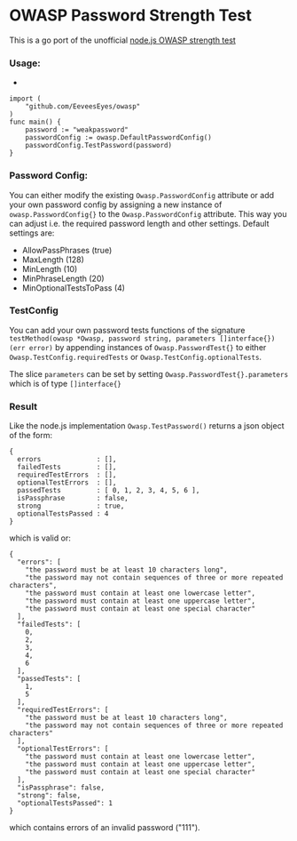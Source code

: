 # OWASP Password Strength Test

This is a go port of the unofficial [node.js OWASP strength test](https://github.com/nowsecure/owasp-password-strength-test)

### Usage:
-

    import (
    	"github.com/EeveesEyes/owasp" 
    )
    func main() {
        password := "weakpassword"
        passwordConfig := owasp.DefaultPasswordConfig()
        passwordConfig.TestPassword(password)
    }

### Password Config:
You can either modify the existing `Owasp.PasswordConfig` attribute or add your own password config by assigning a new instance of `owasp.PasswordConfig{}` to the `Owasp.PasswordConfig` attribute.
This way you can adjust i.e. the required password length and other settings. Default settings are:

   - AllowPassPhrases          (true)       
   - MaxLength                 (128)        
   - MinLength                 (10)         
   - MinPhraseLength           (20)         
   - MinOptionalTestsToPass    (4)          

### TestConfig
You can add your own password tests functions of the signature 
`testMethod(owasp *Owasp, password string, parameters []interface{}) (err error)`
by appending instances of `Owasp.PasswordTest{}` to either `Owasp.TestConfig.requiredTests` or `Owasp.TestConfig.optionalTests`. 

The slice `parameters` can be set by setting `Owasp.PasswordTest{}.parameters` which is of type `[]interface{}`  

### Result
Like the node.js implementation `Owasp.TestPassword()` returns a json object of the form:

    {
      errors              : [],
      failedTests         : [],
      requiredTestErrors  : [],
      optionalTestErrors  : [],
      passedTests         : [ 0, 1, 2, 3, 4, 5, 6 ],
      isPassphrase        : false,
      strong              : true,
      optionalTestsPassed : 4
    } 

which is valid or:

    {
      "errors": [
        "the password must be at least 10 characters long",
        "the password may not contain sequences of three or more repeated characters",
        "the password must contain at least one lowercase letter",
        "the password must contain at least one uppercase letter",
        "the password must contain at least one special character"
      ],
      "failedTests": [
        0,
        2,
        3,
        4,
        6
      ],
      "passedTests": [
        1,
        5
      ],
      "requiredTestErrors": [
        "the password must be at least 10 characters long",
        "the password may not contain sequences of three or more repeated characters"
      ],
      "optionalTestErrors": [
        "the password must contain at least one lowercase letter",
        "the password must contain at least one uppercase letter",
        "the password must contain at least one special character"
      ],
      "isPassphrase": false,
      "strong": false,
      "optionalTestsPassed": 1
    }
    
which contains errors of an invalid password ("111"). 